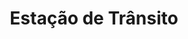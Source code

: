 ---
Numero: 130-A
title: Estação de Trânsito
Autor: Clifford D Simak
Co-autor: 
Ano-de-Publicacao: 1968
Titulo-original: Way Station
Tradutor: Gilberto Almeida
Co-tradutor: 
Ano-de-edicao: 1963
alias: Clifford-D-Simak
Autor2-alias: 
Tradutor1-alias: Gilberto-Almeida
Tradutor2-alias: 
Titulo-link: 130-A-Estacao-de-Transito
Capa: Infante do Carmo
pags: 220
Capa-link: Infante-do-Carmo
---